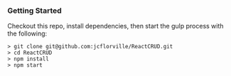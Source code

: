 ### Getting Started

Checkout this repo, install dependencies, then start the gulp process with the following:

```
> git clone git@github.com:jcflorville/ReactCRUD.git
> cd ReactCRUD
> npm install
> npm start
```

